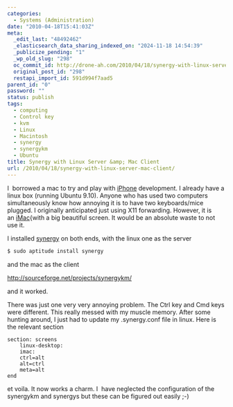```yaml
---
categories:
  - Systems (Administration)
date: "2010-04-18T15:41:03Z"
meta:
  _edit_last: "48492462"
  _elasticsearch_data_sharing_indexed_on: "2024-11-18 14:54:39"
  _publicize_pending: "1"
  _wp_old_slug: "298"
  oc_commit_id: http://drone-ah.com/2010/04/18/synergy-with-linux-server-mac-client/1271605270
  original_post_id: "298"
  restapi_import_id: 591d994f7aad5
parent_id: "0"
password: ""
status: publish
tags:
  - computing
  - Control key
  - kvm
  - Linux
  - Macintosh
  - synergy
  - synergykm
  - Ubuntu
title: Synergy with Linux Server &amp; Mac Client
url: /2010/04/18/synergy-with-linux-server-mac-client/
---
```


I  borrowed a mac to try and play
with [iPhone](http://en.wikipedia.org/wiki/IPhone) development. I already have a
linux box (running Ubuntu 9.10). Anyone who has used two computers
simultaneously know how annoying it is to have two keyboards/mice plugged. I
originally anticipated just using X11 forwarding. However, it is
an [iMac](http://en.wikipedia.org/wiki/IMac){with a big beautiful screen. It
would be an absolute waste to not use it.

I installed [synergy](http://en.wikipedia.org/wiki/Synergy%20%28software%29) on
both ends, with the linux one as the server

```bash
$ sudo aptitude install synergy
```

and the mac as the client

http://sourceforge.net/projects/synergykm/

and it worked.

There was just one very very annoying problem. The Ctrl key and Cmd keys were
different. This really messed with my muscle memory. After some hunting around,
I just had to update my .synergy.conf file in linux. Here is the relevant
section

```
section: screens
    linux-desktop:
    imac:
    ctrl=alt
    alt=ctrl
    meta=alt
end
```

et voila. It now works a charm. I  have neglected the configuration of the
synergykm and synergys but these can be figured out easily ;-)
